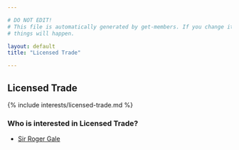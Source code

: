 ```yaml
---

# DO NOT EDIT!
# This file is automatically generated by get-members. If you change it, bad
# things will happen.

layout: default
title: "Licensed Trade"

---
```


## Licensed Trade

{% include interests/licensed-trade.md %}

### Who is interested in Licensed Trade?


* [Sir Roger Gale](/members/sir-roger-gale.html)
